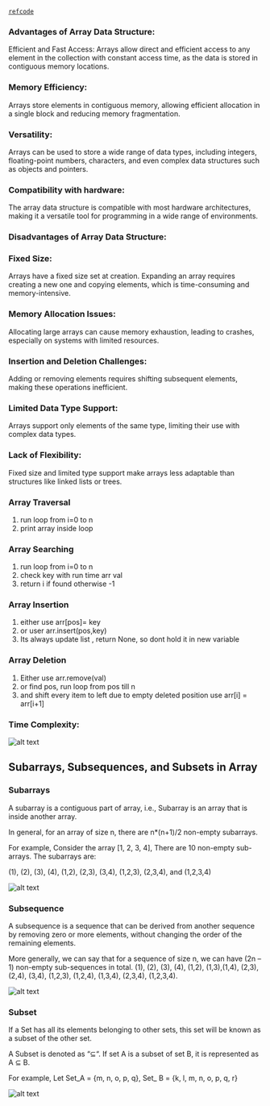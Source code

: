 [`refcode`](ops.py)
### Advantages of Array Data Structure:
Efficient and Fast Access: Arrays allow direct and efficient access to any element in the collection with constant access time, as the data is stored in contiguous memory locations.

### Memory Efficiency: 
Arrays store elements in contiguous memory, allowing efficient allocation in a single block and reducing memory fragmentation.

### Versatility: 
Arrays can be used to store a wide range of data types, including integers, floating-point numbers, characters, and even complex data structures such as objects and pointers.

### Compatibility with hardware: 
The array data structure is compatible with most hardware architectures, making it a versatile tool for programming in a wide range of environments.

### Disadvantages of Array Data Structure:
### Fixed Size: 
Arrays have a fixed size set at creation. Expanding an array requires creating a new one and copying elements, which is time-consuming and memory-intensive.

### Memory Allocation Issues: 
Allocating large arrays can cause memory exhaustion, leading to crashes, especially on systems with limited resources.

### Insertion and Deletion Challenges: 
Adding or removing elements requires shifting subsequent elements, making these operations inefficient.

### Limited Data Type Support: 
Arrays support only elements of the same type, limiting their use with complex data types.

### Lack of Flexibility:
Fixed size and limited type support make arrays less adaptable than structures like linked lists or trees.


### Array Traversal 
1. run loop from i=0 to n
2. print array inside loop

### Array Searching 
1. run loop from i=0 to n
2. check key with run time arr val
3. return i if found otherwise -1

### Array Insertion 
1. either use arr[pos]= key 
2. or user arr.insert(pos,key)
3. Its always update list , return None, so dont hold it in new variable

### Array Deletion 
1. Either use arr.remove(val)
2. or find pos, run loop from pos till n
3. and shift every item to left due to empty deleted position use arr[i] = arr[i+1]

### Time Complexity:

![alt text](images/image-6.png)

## Subarrays, Subsequences, and Subsets in Array

### Subarrays
A subarray is a contiguous part of array, i.e., Subarray is an array that is inside another array.

In general, for an array of size n, there are n*(n+1)/2 non-empty subarrays.

For example, Consider the array [1, 2, 3, 4], There are 10 non-empty sub-arrays. The subarrays are:

(1), (2), (3), (4), (1,2), (2,3), (3,4), (1,2,3), (2,3,4), and (1,2,3,4)

![alt text](images/image-7.png)

### Subsequence
A subsequence is a sequence that can be derived from another sequence by removing zero or more elements, without changing the order of the remaining elements.

More generally, we can say that for a sequence of size n, we can have (2n – 1) non-empty sub-sequences in total.
(1), (2), (3), (4), (1,2), (1,3),(1,4), (2,3), (2,4), (3,4), (1,2,3), (1,2,4), (1,3,4), (2,3,4), (1,2,3,4).

![alt text](images/image-8.png)

### Subset 
If a Set has all its elements belonging to other sets, this set will be known as a subset of the other set.

A Subset is denoted as “⊆“. If set A is a subset of set B, it is represented as A ⊆ B.

For example, Let Set_A = {m, n, o, p, q}, Set_ B = {k, l, m, n, o, p, q, r}

![alt text](images/image-9.png)